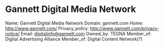 
# Gannett Digital Media Network

Name: Gannett Digital Media Network
Domain: gannett.com
Home: http://www.gannett.com/
Privacy_policy: http://www.gannett.com/privacy-notice/
Email: digitalinfo@gannett.com
Owned_by: TEGNA
Member_of: Digital Advertising Alliance
Member_of: Digital Content Network(?)

